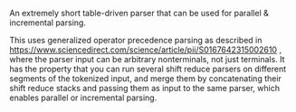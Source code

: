 An extremely short table-driven parser that can be used for parallel & incremental parsing.

This uses generalized operator precedence parsing as described in https://www.sciencedirect.com/science/article/pii/S0167642315002610
, where the parser input can be arbitrary nonterminals, not just terminals. It has the property that you can
run several shift reduce parsers on different segments of the tokenized input, and merge them by concatenating their
shift reduce stacks and passing them as input to the same parser, which enables parallel or incremental parsing.

